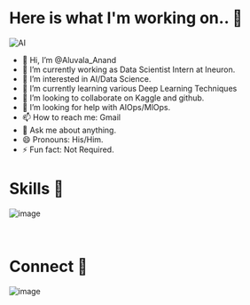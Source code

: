 # Here is what I'm working on.. 👋
![AI](https://user-images.githubusercontent.com/83868203/196038077-4ea037ea-4246-4303-8dc1-4515c96c767e.gif)

- 👋 Hi, I’m @Aluvala_Anand
- 🔭 I’m currently working as Data Scientist Intern at Ineuron.
- 👀 I’m interested in AI/Data Science.
- 🌱 I’m currently learning various Deep Learning Techniques
- 💞️ I’m looking to collaborate on Kaggle and github.
- 🤔 I’m looking for help with AIOps/MlOps.
- 📫 How to reach me: Gmail
- 💬 Ask me about anything.
- 😄 Pronouns: His/Him.
- ⚡ Fun fact: Not Required.


# Skills 🚀
![image](https://user-images.githubusercontent.com/83868203/196038222-ba9f6b6a-c858-4719-af87-f638a3f7d86e.png)

                                                     

# Connect 🤝
![image](https://user-images.githubusercontent.com/83868203/196037861-d6c1ac1f-1a39-4da1-96aa-5f0d81c68ceb.png)

<!---
Anand-AppleX/Anand-AppleX is a ✨ special ✨ repository because its `README.md` (this file) appears on your GitHub profile.
You can click the Preview link to take a look at your changes.
--->
